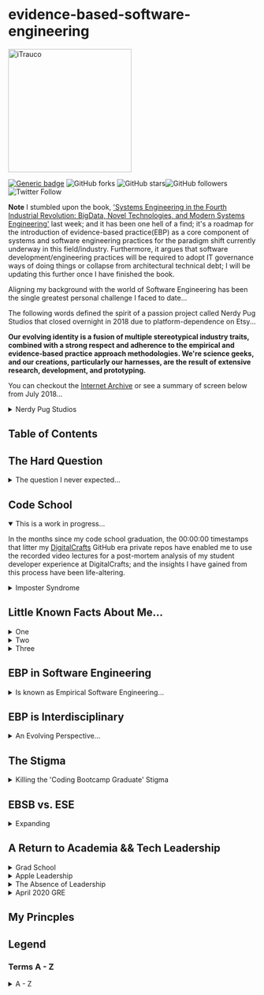 # evidence-based-software-engineering
<a href="http://trau.co">
<img src="https://github.com/iTrauco/evidence-based-software-engineering/blob/readme-setup/assets/images/ITRAUCO-black.png"
width="250" title="iTrauco" alt="iTrauco"></a>

<!-- BADGES -->
[![Generic badge](https://img.shields.io/badge/iTrauco-EBSD-blue.svg)](https://shields.io/) ![GitHub forks](https://img.shields.io/github/forks/iTrauco/evidence-based-software-engineering?style=social) ![GitHub stars](https://img.shields.io/github/stars/iTrauco/evidence-base-software-engineering?style=social)![GitHub followers](https://img.shields.io/github/followers/iTrauco?label=Follow&style=social) ![Twitter Follow](https://img.shields.io/twitter/follow/iTrauco?style=social)

**Note** I stumbled upon the book, ['Systems Engineering in the Fourth Industrial Revolution: BigData, Novel Technologies, and Modern Systems Engineering'](itrau.co/4THINDUSTRIAL) last week; and it has been one hell of a find; it's a roadmap for the introduction of evidence-based practice(EBP) as a core component of systems and software engineering practices for the paradigm shift currently underway in this field/industry. Furthermore, it argues that software development/engineering practices will be required to adopt IT governance ways of doing things or collapse from architectural technical debt; I will be updating this further once I have finished the book. 

Aligning my background with the world of Software Engineering has been the single greatest personal challenge I faced to date... 

The following words defined the spirit of a passion project called Nerdy Pug Studios that closed overnight in 2018 due to platform-dependence on Etsy... 

**Our evolving identity is a fusion of multiple stereotypical industry traits, combined with a strong respect and adherence to the empirical and evidence-based practice approach methodologies. We're science geeks, and our creations, particularly our harnesses, are the result of extensive research, development, and prototyping.** 

You can checkout the [Internet Archive](https://itrau.co/IA-nps) or see a summary of screen below from July 2018... 
<details><summary>Nerdy Pug Studios</summary>
<p>

<br>
<a href=""><img src="https://github.com/iTrauco/evidence-based-software-engineering/blob/readme-setup/assets/images/nerdy-pug-about.png" title="nerdy-pug-about" alt="nerdy-pug-studios-about"></a>
</br>

</p>
</details>

## Table of Contents



## The Hard Question

<details><summary>The question I never expected...</summary>
<p>

A few days after my code school graduation, I reached out to [Jeff Meyerson](https://www.linkedin.com/in/jeff-meyerson-05275716/), the creator and host of [The Software Engineering Daily(SEDaily) Podcast](https://softwareengineeringdaily.com/) via the shows Slack Channel. 

I have been a devoted listener of this show for three years, in the beginning I understood maybe 20% of what they talked about, but I loved it anyway.   

I just wanted to thank him for the work on does on his podcast, and that I just finished after years of being I could never be a software engineer.  

I love the hard questions he asks on his show, and after congratulating me he asked me a something I wasn't expecting... 

He said... 
```
Now that you can program, what are you going to contribute to the world of software, what impact are you going to have?
```

I never was expecting to be asked such a deep question, and I had no answer, so after a few minutes of silence I said, 'Let me get back to you tomorrow.'

The next day, I still had no answer, so I messaged him and said, " I will have to get back to you on this,'to which  which he replied, 

```
Please do I want to know. 
```

It was his question that sent me on an eight month long journey through empirical and scientific paper research to locate an answer... 

In June of last year, when he asked me this, I knew that I wanted to be a future guest on his show; my goal was to do it within 3 years, so I have about 2 years and 4 months left. 

I still have not replied to him to let him, because I need this repo to outline the next 18 - 24 months as a roadmap to the answer I will give him. 


</p>
</details>

## Code School

<details open><summary>This is a work in progress...</summary>
<p>

In the months since my code school graduation, the 00:00:00 timestamps that litter my [DigitalCrafts](https://digitalcrafts.com) GitHub era private repos have enabled me to use the recorded video lectures for a post-mortem analysis of my student developer experience at DigitalCrafts; and the insights I have gained from this process have been life-altering. 


<details><summary>Imposter Syndrome</summary>
<p>

A few years ago, I started a Masters in Information Systems(IS) but stopped taking classes after completing 1/2 of my program because I was plateaued in my IT career due to an ability to code/program. 

I was always been embarrassed by the BA in General Studies on my resume, so much so that I let the self-doubt of imposter syndrome consume me in my post-DigitalCrafts software industry job search. 

My technical/IT background landed me interviews that most code school grads would have been passed over for by HR/IT Recruiters, and I witnessed firsthand the ‘stigma’ of the ‘coding bootcamp graduate’ stereotype that so many Senior SEs hold. 

This 'stigma' is widespread due to the rise of 'nerd-masculinity' in the field of computer science that occurred in the 1970s to early 1980s as the sector transitioned from a female-dominated one to a male-dominated one, and it remains widespread through senior-level engineering positions in all sectors. 

<details><summary>NETWORKS OF EXCLUSION IN A GENDERED ORGANIZATION IN THE HIGH-TECH INDUSTRY</summary>
<p>

I found the following passage from this [research paper](https://itrau.co/GenderNetworks) particularly insightful on the topic... 

> The masculinization of software and computing occurred later in the 20th century, as again men actively worked to professionalize the field in line with other scientific disciplines, establishing structural and cultural boundaries in ways that excluded women from the field (Misa 2010). Newly-implemented aptitude tests and personality profiling in hiring processes, for example, privileged masculine characteristics. Increasingly specialized job titles and hierarchies distanced high-skilled labor from work seen as low status and routine, offering increased social status, greater autonomy, better pay, and improved opportunities for advancement for men (Ensmenger 2010). As men solidified their hold over computing and engineering, computer culture became associated with “nerds” – young, white, educated men who “tinker” with technology.

> Pages 27 - 28
</p>
</details>
</p>
</details>
</p>
</details>

<!------------------------------------------------>
<!------------------------------------------------>

## Little Known Facts About Me...

<details><summary>One</summary>
<p>

I was a nurse, I graduated from Gordon State College in December 2012 with an Associate of Science in Nursing and immediately passed my NCLEX for my RN license; which I let expire years ago after joining the ranks of Apple corporate. 

I worked professionally as a nurse for a month before quitting, the emotional toll of a career surrounded by illness and death and losing patients every other day was something I could not do. 

The science of modern day nursing education is housed in a school of scientific inquiry and thought known as evidence-based practice(EBP); which requires, at its core, strict and unwavering adherence to the scientific method in the clinical decision making process for the gathering, collection, and analysis of nursing process interventions. 

The human body is viewed as a collection of interconnected systems that, in the absence of homeostatic equilibrium, results from the breakdown of systems over time… 

Blood lab values, toxicology reports, vital signs, urine labs, etc, serve the purpose of providing quantitative data that modern-day nurses interpret based on the presenting signs and symptoms of a patient to determine the best steps to take with the end goal of reestablishing a patients natural homeostatic state. 

</p>
</details>

<details><summary>Two</summary>
<p>

I wanted to go to GA Tech to study computer science, but I am discalculic; I barely passed College Algebra with a 70. I was essentially told to pick something 'more realistic' that didn't involve the physics and calculus classes required to enter GT as a transfer student. 

What I didn't know at the time, was that my dyscalculia is limited to handwritten numbers and equations on a board, e.g. in the classroom, it doesn't carry over to printed text, numbers, and equations. 

The beauty of code is that doesn't carry over into the domain of vim or IDEs either.

I never struggled with mathematics, I struggled with reading handwritten non-sense on a board during lectures... 
</p>
</details>

<details><summary>Three</summary>
<p>

I entered the world of startups as the ‘Apple’ IT guy at a startup that is now shuttered in the summer of 2017 out of a co-working space I will not disclose the name of…

I won’t go into any granular details, but this place broke me; it was, by far, the most vicious and toxic environment I have ever been in.

I was so committed to making it work and to be viewed as a ‘team player,’ that I allowed myself to be an emotional punching bag for Senior SEs and Project Managers that belittled me to the point of tears some evenings.

Since I had no dedicated space, I came in during the evening hours to set up and ship systems, and it was during these hours that I was subject to this harassment; it was equivalent to that one incident I saw at Apple…

I became so afraid, I lived on eggshells and ‘Don’t shoot I’m not a messenger’ became a phrase I would say if I walked by someone I wasn’t sure of… 

I was in this role for three months, and I have never spoken about it or mentioned it on my resume/LinkedIn because it was an experience I simply wanted to ignore and forget…

</p>
</details>

<!------------------------------------------------>
<!------------------------------------------------>
## EBP in Software Engineering 

<details><summary>Is known as Empirical Software Engineering...</summary>
<p>

Technology, distributed computer systems, coding workflows, networks, etc, are nothing more than interconnected systems that breakdown over time just like the human body, with performance and monitoring metrics/KPIs as the equivalent of toxicology screenings and blood lab values in the operational decisions making process of corrective systems ops interventions. 

Evidence-based practice approach methodologies in the realm of software engineering and design are relatively new concepts, until recently, EBP empiricism simply did not exist in this field. 

I now know that it was this lack of EBP at the heart of my struggles to grasp something as simple as Test Driven Development(TDD); even though I had long demonstrated a technical prowess for the single-direction logic of organizational Domain-Driven Design(DDD) on teams in where the TDD subset of Behavioral Driven Design(BDD) was the norm. 

After months of objective reflection and analysis, I finally located EBP in this field, where is more commonly referred to as Empirical Software Engineering(ESE), but, for the sake of simplicity and habit, I call it Evidence-based Software Design(EBSD). 
</p>
</details>

<!------------------------------------------------>
<!------------------------------------------------>
## EBP is Interdisciplinary

<details><summary>An Evolving Perspective...</summary>
<p>

Four years ago, I wrote the following words in my last undergraduate [research paper](itrau.co/soviettech)...

<details><summary> How Gorbachev's Reforms Synergized the Intentions of the Reagan Doctrine</summary>
<p>

> To highlight the nature of the inefficiencies plaguing the Soviet Union’s industrial capabilities, a review of the technological challenges faced by Gorbachev when he assumed the Office of the General Secretary provides sufficient illustration(Gibbs, 11-14). In 1977, the last year of reliable data, there were an estimated 20,000 computers in the entire Soviet Union, compared to 325,000 in the United States alone(Bailer, 77). It is estimated that by the mid-1980s, there were 25 computers in the United States for every 1 in the Soviet Union, a ratio of 25/1(Bailer, 77).  With a twenty year headstart on research in the newly emerged field of computer science, the West leveraged the power of the microprocessor to automate tasks, calculate vast quantities of data in ever shorter periods of time, and instantly access this information on distributed systems thousands of miles apart through the first computer networks. 

> The United States had unintentionally exploited the artificial existence of Moore’s Law, which dictates, “The capabilities of computers will double every 18 to 24 months(Brock, 34).” Our nation developed the first truly computerized military systems, one such codenamed “ARPANENT(Salus, VIII).” The US even had the audacity to publicly announce what is now popularly referred to as “Project Star Wars(Cort, 77-78),” an idea born from the West’s technological capabilities to place low-earth-orbit satellites in space capable of deflecting Western bound ICBMs(Cort, 78-79). The Soviet Union was in no place to even attempt such a feat, as the rampant technological inadequacies of the USSR culminated in the global embarrassment to the capabilities of the Soviet sciences during the failure of the nuclear power station at Chernobyl in 1986. 

> If there ever was a wakeup call to Soviet leadership, this was it.

</p>
</details>
I understood that runaway technical debt from the failure to automate ‘high-touch’ processes is what led to the collapse of the USSR; modern-day tech firms are operationally no different and just as susceptible to the illusion of stability that unwavering adherence to ‘tradition’  can bring.

<details><summary>Arguments for Empirical Software Engineering Adoption</summary>
<p>

I argue that monolithic ITILv3 driven cultures are the most vulnerable, due to the divisional silos that result from unintentional adherence to industry SOPs that have become relics and artifacts of the past with the rise of AGILE and LEAN ways of doing things in ITILv4.

<details><summary>Empirical Software Engineering: From Discipline to Interdiscipline</summary>
<p>

The following [excerpt](https://itrau.co/gh-ebse2) is the smoking gun I needed to confirm a suspicion, a feeling, a spidey-sense if you will, that the 'high-touch' software discipline of the educational learning model used throughout the 'coding bootcamp' industry has not yet been exposed to EBP in the classroom...

> Although recent developments have improved our empirical understanding of software engineering practices and processes, the current state of evidence is still weak when compared to other more mature fields. A large extent of our everyday practice in software engineering is still governed more by conventional wisdom than it is governed by empirical evidence. This is especially true for the social, cultural, and political aspects of software engineering, such as early stages of development, rendering the inference of robust theories inherently problematic.

> Even though we can observe an increase of empirical studies in the various fields of software engineering research, many studies still do provide either circumstantial evidence by focusing on isolated contexts without taking into account the relation to existing evidence or – worse – they neglect the context completely. The effects are portrayed by Jacobson’s observation in the context of the SEMAT initiative [35]: software engineering is gravely hampered by 
```
1. the prevalence of fads more typical of fashion industry than of an engineering discipline; 

2. the lack of a sound, widely accepted theoretical basis; 

3. the huge number of methods and method variants, with differences little understood and artificially magnified; 

4. the lack of credible experimental evaluation and validation; and finally

5. the split between industry practice and academic research. 
```

[]The consequence of the current situation are best described by Wohlin et al. saying that

```
“
there exists no generally accepted theory in software engineering ... Some laws, hypotheses and conjectures exist, but yet no generally accepted theory
”
```

>As a matter of fact, a large extent of the theories (or theory patterns) we have for software engineering are still transferred from theories in other disciplines (e.g. organisational psychology), sometimes by adopting them, but mostly by transferring them verbatim [37].

> Software engineering itself however is often still governed by folklore turned into facts [38]. Similarly as in other fields before, many theories specific to software engineering emerged from the early times of the discipline where empiricism had no significance at all and where claims by authorities where often treated as facts. One prominent example for such a “fact” is grounded in the wellknown essay by Edsger Dijkstra Go To Statement Considered Harmful [39] from 1968, largely based on reasoning by argument and triggering a public exchange between different scholars via published notes (all considering the previous note as “harmful” itself). Although this exchange fostered an important and fruitful debate in the community at that time, it still remained largely a public exchange between scholars based on reasoning by argument. This did not change until 2015, nearly 50 years lager, when Nagappan et al. [40] published the results of their largescale study analysing C code from GitHub repositories and suggesting that the use of goto statements in practice does not appear to be harmful.
</p>
</details>

Additionally, this applies to countless enterprise technology-first environments, teams, and entire organizations. 

<details><summary>ITILv3 is Legacy</summary>
<p>

ITILv3 is so obsessed with process improvement in the form of written proposals, that metrics and KPIs of any type are never implemented, so the decision-makers in such orgs remain in the dark to their actual state of tech.

The adoption of evidence-based practice approach methodologies as a key component of organizational technology governance strategies acts as a safeguard against 'tradition' and the folklore behind institutionalized SOPs that exist in the form of 'we have always done it this way.' 

I do not have actual numbers or stats, but, past experience in ITILv3 IT and Kanban/DevOps SE environments has provided me with the insight to know that the 'eye-opening' reality for most orgs doesn't occur until an outsider with no understanding of current processes is brought in. 

EBSD adoption goes far beyond the capabilities of Splunk, Nagios, or monitoring tools of any type, because it is something that does not exist as an off the shelf tool; it's a mindset, a perspective, a way of looking at things and searching for scientific, peer-reviewed papers and case studies to assess and test the situation.
</p>
</details> 

EBSD enables an org to exist in a constant state of evolution in response to new and emerging discoveries that drive innovation from the bottom-up, not the top-down.

EBSD is both an art and a science sprinkled with a liberal arts style of critical thinking and analysis that allows an org to exist in a fluidic state of continous enhancement.

</p>
</details>
</p>
</details>

<!------------------------------------------------>
<!------------------------------------------------>
## The Stigma

<details><summary>Killing the 'Coding Bootcamp Graduate' Stigma</summary>
<p>

"Coding bootcamp graduates are NOT engineers..." is what I was told by Senior Software Engineers, but, what I now realize is that this field lacks credible theory and is based largely on 'tradition,' in the absence of inquiry into the multidimensional state of this field through the analysis of the scientific method and the collective advancement towards credible theories, the entire basis for their arguments exists as a house of cards on a straw foundation that is just one huff, and buff, away from being blown into oblivion...

I argue that it is the diversity of the interdisciplinary educational backgrounds of code school grads that empowers us with the knowledge to view the 'state of things' in this field from an entirely outside perspective that will enable, for the first time, concrete theories to be established in this field; it is this advantage that we have over the classically trained Ivy League-educated software engineers of the past. 

Their argument is based on 'tradition,' folklore, and conjecture that's the equivalent of the pseudosciences, and our interdisciplinary backgrounds threaten to expose that reality...

The term software engineering was coined in 1968, at the NATO Software Engineering Conference by the conference chairman 'Bauer' he stated,

```
What we need is software engineering.
```
    
This was the world of a 1960s era 'Mad Men' episode, it portrays the 'boys club' culture at its peak in America, and it is this culture of exclusion to women and minorities of color that serve as the founding fathers of 'software engineering' as a field of study. 

It was this moment in history when the rise of 'nerd masculinity' began to take hold on the field and establish the barriers to diversity and inclusion that still exist today...

The greatest threat to the status quo of the classically trained Ivy-league educated software engineers of the past is the 'God in Gaps' reveal to their existence that is well underway at this moment in time and evident through the continued call to arms to deliver on overdue promises for diversity and inclusion in the upper ranks of every sector.

I argue, that, with the arrival of the mainstreaming of the coding bootcamp phenomena underway today, that the interdisciplinary professional and educational background of student developers brings with it the risk of new perspectives and frameworks of scientific inquiry from fields with robust theories that can be applied to the state of software engineering practices, norms, and beliefs.

Code schools are the gateway for a pool of technical talent with the expertise and a fresh perspective that threaten the state of ‘tradition’ as outsiders turned jury. 

As a founding member of Out In Tech ATL, I am obligated to take this argument into the halls of academia to fight fire with fire. 

We have been stigmatized as being a 'bootleg' caste of wannabe technophiles by the Ivy League-educated software engineers of yesteryear who have failed for fifty years to establish theory that can be peer-review duplicated, it is the absence of doctrine based on the principles of the scientific method that invalidates any claim they have to being  'scientists.' 

```
Extraordinary claims require extraordinary evidence.

- Carl Sagan
```

As a scientist, I have to ask...

```
Where is the evidence that code school graduates are NOT engineers?
```

**Show me the evidence!**
</p>
</details>


<!------------------------------------------------>
<!------------------------------------------------>

## EBSB vs. ESE
<details><summary>Expanding</summary>
<p>

I have come to the conclusion that the term 'Evidence-based Software Design' decribes the traditional process of software development on a team with a least one developer as a 'practitioner' of Empirical Software Engineering. 

EBP, in all of its many forms, should be considered a highly structured way of viewing the world of software engineering through frameworks of scientific inquiry from fields with well established theories. 

There is a lot of expanding I need to do on this, but, the end goal here is to drive EBSD an interdisciplinary.  
</p>
</details>

<!------------------------------------------------>
<!------------------------------------------------>
## A Return to Academia && Tech Leadership

<details><summary>Grad School</summary>
<p>

Without a doubt, I will be entering a graduate program in the next 24 - 36months to pursue an advanced degree with a focus on some aspect of technology...

However, at this time, it is far to early to decide what that degree will be because I don't have a purpose or mission in this industry. 

The purpose of an advanced degree is strategic in nature, and should only be started by someone with an established presence in a specific field or industry; grad school is a highly calculated decision that requires extensive research.

The tactical advantage of a highly vetted graduate program is the emergence of deep analytical awareness for the conceptual frameworks at the heart of an industry or field. 

At this time, I have no mentors or leaders in the tech industry or IT field that I lookup to for guidance and professional career development; my status and influence at Apple was strictly limited to my org in Austin, at this time, I am a nobody. 
</p>
</details>

<details><summary>Apple Leadership</summary>
<p>

Tara Bunch, the SVP of my former org at Apple serves as a testament to the power of strong leadership, and, to this day, the message of her 2013 'One Apple' vision of a unified global company culture still inspires me.

Apple was so much more than just a 'job' to me, it was a way of life. Apple, as a company, became a critical part of my identity. To this stay, I still say 'we' when referring to my time at the company.

Tim Cook, Apple's current CEO, who leads an army of 100,000+ strong, replied within minutes of sending him an email about my roommate, who was a part-time Apple Store employee, having to take on a second part-time job to cover the upfront cost of tuition for the same college class that our third roommate, a corporate part-time Apple employee, had secured a delayed payment agreement for due the tuition assistance benefit that Apple corporate employees working 20+ hours week are elligible for...     

The question I asked was simple, "Are we really 'One Apple'?"

The impact of this chain reaction resulted in the full expansion of company benefits that all PT corporate employees working 20 or more hours a week were are eligible for being extended to all PT retail store employees working the same number of hours in late 2014; I have no idea what went on behind closed doors in Cuptertino after this, I obviously had no part anything beyond speaking up for something I thought Apple Leadership should know... 

I may have left Apple, but the company remains a core part of my identity to this day, and likely will until the day I die.  
</p>
</details>


<details><summary>The Absence of Leadership</summary>
<p>

</p>
</details>

<details><summary>April 2020 GRE</summary>
<p>

I knew years ago that I wanted to pursue an advanced graduate degree, I even started a Masters in IS in 2016 and completed three classes before leaving Apple and losing my tuition assistance benefits.  

I had transferred my AS in nursing to SNHU, with a goal of completing a BS in IT, but after three years of taking one class a term with more then a few terms off in order to focus on Apple, I still had at least 1 1/2 years left to go.

I began prepping in October of last year and am proud of myself for sticking to the 15 hour a week study/prep plan I produced; I I am officially registered for the April 26th 2020 Graduate Record Examination!
</p>
</details>

## My Princples

<!--- LEGEND --->
<!-------------->
## Legend

### Terms A - Z
<details><summary>A - Z</summary>
<p>

- Evidence-based Practice(EBP): Any practice that relies on scientific and mathematical evidence to form strong inductive or deductive arguments for guidance and decision-making. Practices that are not evidence-based may rely on tradition, intuition, or other unproven methods.
- Evidence-based Software Design(EBSD): A personally coined term that is fully interchangeable with Empirical Software Engineering(ESE) that denote the exact same thing/idea.
- Empirical Software Engineering(ESE): Is a research area concerned with the empirical observation of software engineering artifacts and the empirical validation of software engineering theories and assumptions.
- Software Engineering(SE): the creation and maintenance of software. But from a research perspective, software engineering is the body of knowledge about the creation and maintenance of software and about the phenomena underlying and emerging from those two activities.
- Post-Mortem Analysis(PMA):  An empirical study method in software engineering. It is an important, but often forgotten, way of gathering empirical knowledge. PMA is ideally performed either soon after the most important milestones and events or at the end of a project, both in s uccessful and unsuccessful software development projects. The benefit is that post-mortems can often reveal findings more frequently and differently than project completion reports alone.
</p>
</details>
